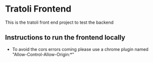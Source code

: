 Tratoli Frontend
================

This is the tratoli front end project to test the backend

Instructions to run the frontend locally
----------------------------------------
- To avoid the cors errors coming please use a chrome plugin named "Allow-Control-Allow-Origin:*"
